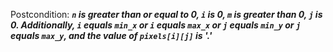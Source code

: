 Postcondition: ***`n` is greater than or equal to 0, `i` is 0, `m` is greater than 0, `j` is 0. Additionally, `i` equals `min_x` or `i` equals `max_x` or `j` equals `min_y` or `j` equals `max_y`, and the value of `pixels[i][j]` is '.'***